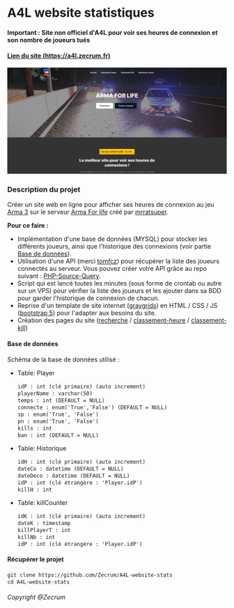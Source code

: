 # A4L website statistiques
#### Important : Site non officiel d'A4L pour voir ses heures de connexion et son nombre de joueurs tués

#### [Lien du site (https://a4l.zecrum.fr)](https://a4l.zecrum.fr)

![](images/home.png)


### Description du projet
Créer un site web en ligne pour afficher ses heures de connexion au jeu [Arma 3](https://store.steampowered.com/app/107410/Arma_3/) sur le serveur [Arma For life](https://www.mrratsuper.com/forum) créé par [mrratsuper](https://www.mrratsuper.com).

**Pour ce faire :**
- Implémentation d'une base de données (MYSQL) pour stocker les différents joueurs, ainsi que l'historique des connexions (voir partie [Base de données](#base-de-donn%C3%A9es)).
- Utilisation d'une API (merci [tomfcz](https://www.tomfcz.fr/)) pour récupérer la liste des joueurs connectés au serveur. Vous pouvez créer votre API grâce au repo suivant : [PHP-Source-Query](https://github.com/xPaw/PHP-Source-Query).
- Script qui est lancé toutes les minutes (sous forme de crontab ou autre sur un VPS) pour vérifier la liste des joueurs et les ajouter dans sa BDD pour garder l'historique de connexion de chacun.
- Reprise d'un template de site internet ([graygrids](https://graygrids.com/templates/agencio-free-bootstrap-5-startup-and-agency-template/)) en HTML / CSS / JS ([bootstrap 5](https://getbootstrap.com/)) pour l'adapter aux besoins du site.
- Création des pages du site ([recherche](https://a4l.zecrum.fr/recherche) / [classement-heure](https://a4l.zecrum.fr/classement-heure) / [classement-kill](https://a4l.zecrum.fr/classement-kill))


#### Base de données
Schéma de la base de données utilisé :
- Table: Player
    ```
    idP : int (clé primaire) (auto increment)
    playerName : varchar(50)
    temps : int (DEFAULT = NULL)
    connecte : enum('True','False') (DEFAULT = NULL)
    sp : enum('True', 'False')
    pn : enum('True', 'False')
    kills : int
    ban : int (DEFAULT = NULL)
    ```
- Table: Historique
    ```
    idH : int (clé primaire) (auto increment)
    dateCo : datetime (DEFAULT = NULL)
    dateDeco : datetime (DEFAULT = NULL)
    idP : int (clé étrangère : 'Player.idP')
    killH : int
    ```
 - Table: killCounter
    ```
    idK : int (clé primaire) (auto increment)
    dateK : timestamp
    killPlayerT : int
    killNb : int
    idP : int (clé étrangère : 'Player.idP')
    ```

 #### Récupérer le projet
```
git clone https://github.com/Zecrum/A4L-website-stats
cd A4L-website-stats
```


 ###### Copyright @Zecrum

